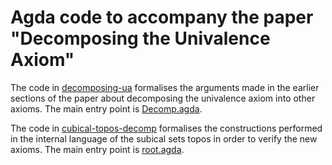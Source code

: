 # Agda code to accompany the paper "Decomposing the Univalence Axiom"

The code in [decomposing-ua](decomposing-ua/src/) formalises the arguments made in the earlier sections of the paper about decomposing the univalence axiom into other axioms. The main entry point is [Decomp.agda](decomposing-ua/src/Decomp.agda).

The code in [cubical-topos-decomp](cubical-topos-decomp/src/) formalises the constructions performed in the internal language of the subical sets topos in order to verify the new axioms. The main entry point is [root.agda](cubical-topos-decomp/src/root.agda).
